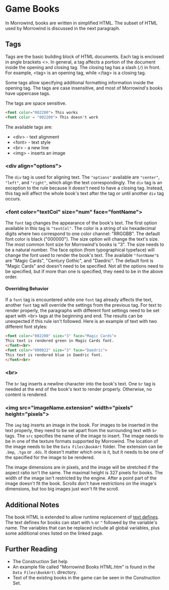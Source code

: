 # Game Books

In Morrowind, books are written in simplified HTML. The subset of HTML used by Morrowind is discussed in the next paragraph.


## Tags

Tags are the basic building block of HTML documents. Each tag is enclosed in angle brackets &lt;&gt;. In general, a tag affects a portion of the document inside the opening and closing tag. The closing tag has a slash (`/`) in front. For example, &lt;tag&gt; is an opening tag, while &lt;/tag&gt; is a closing tag.

Some tags allow specifying additional formatting information inside the opening tag. The tags are case insensitive, and most of Morrowind's books have uppercase tags.

The tags are space sensitive.
```HTML
<font color="002200"> This works
<font color = "002200"> This doesn't work
```

The available tags are:
 - &lt;div&gt; - text alignment
 - &lt;font&gt; - text style
 - &lt;br&gt; - a new line
 - &lt;img&gt; - inserts an image

### &lt;div align="options"&gt;

The `div` tag is used for aligning text. The `"options"` available are `"center"`, `"left"`, and `"right"`, which align the text correspondingly. The `div` tag is an exception to the rule because it doesn't need to have a closing tag. Instead, this tag will affect the whole book's text after the tag or until another `div` tag occurs.

### &lt;font color="textCol" size="num" face="fontName"&gt;

The `font` tag changes the appearance of the book's text. The first option available in this tag is `"textCol"`. The color is a string of six hexadecimal digits where two correspond to one color channel: "RRGGBB". The default font color is black ("000000"). The size option will change the text's size. The most common font size for Morrowind's books is "3". The size needs to be a natural number. The face option (from typographical typeface) will change the font used to render the book's text. The available `"fontName"`s are "Magic Cards", "Century Gothic", and "Daedric". The default font is "Magic Cards" and doesn't need to be specified. Not all the options need to be specified, but if more than one is specified, they need to be in the above order.

#### Overriding Behavior

If a `font` tag is encountered while one `font` tag already affects the text, another `font` tag will override the settings from the previous tag. For text to render properly, the paragraphs with different font settings need to be set apart with &lt;br&gt; tags at the beginning and end. The results can be unexpected if this rule isn't followed. Here is an example of text with two different font styles:

```HTML
<font color="002200" size="3" face="Magic Cards">
This text is rendered green in Magic Cards font.
</font><br>
<font color="000022" size="3" face="Daedric">
This text is rendered blue in Daedric font.
</font><br>
```

### &lt;br&gt;

The `br` tag inserts a newline character into the book's text. One `br` tag is needed at the end of the book's text to render properly. Otherwise, no content is rendered.

### &lt;img src="imageName.extension" width="pixels" height="pixels"&gt;

The `img` tag inserts an image in the book. For images to be inserted in the text properly, they need to be set apart from the surrounding text with `br` tags. The `src` specifies the name of the image to insert. The image needs to be in one of the texture formats supported by Morrowind. The location of the image needs to be the `Data Files\BookArt` folder. The extension can be `.bmp`, `.tga` or `.dds`. It doesn't matter which one is it, but it needs to be one of the specified for the image to be rendered.

The image dimensions are in pixels, and the image will be stretched if the aspect ratio isn't the same. The maximal height is 327 pixels for books. The width of the image isn't restricted by the engine. After a point part of the image doesn't fit the book. Scrolls don't have restrictions on the image's dimensions, but too big images just won't fit the scroll.


## Additional Notes

The book HTML is extended to allow runtime replacement of [text defines](https://en.uesp.net/wiki/Morrowind_Mod:Text_Defines). The text defines for books can start with `%` or `^` followed by the variable's name. The variables that can be replaced include all global variables, plus some additional ones listed on the linked page.


## Further Reading

 - The Construction Set help
 - An example file called "Morrowind Books HTML.htm" is found in the `Data Files\BookArt\` directory.
 - Text of the existing books in the game can be seen in the Construction Set.